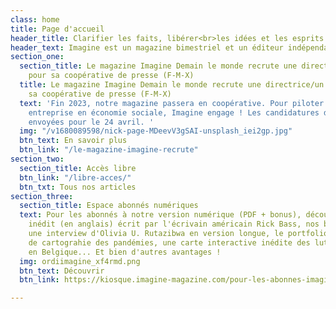 ```yaml
---
class: home
title: Page d'accueil
header_title: Clarifier les faits, libérer<br>les idées et les esprits
header_text: Imagine est un magazine bimestriel et un éditeur indépendant depuis 2001.
section_one:
  section_title: Le magazine Imagine Demain le monde recrute une directrice/un directeur
    pour sa coopérative de presse (F-M-X)
  title: Le magazine Imagine Demain le monde recrute une directrice/un directeur pour
    sa coopérative de presse (F-M-X)
  text: 'Fin 2023, notre magazine passera en coopérative. Pour piloter cette nouvelle
    entreprise en économie sociale, Imagine engage ! Les candidatures doivent être
    envoyées pour le 24 avril. '
  img: "/v1680089598/nick-page-MDeevV3gSAI-unsplash_iei2gp.jpg"
  btn_text: En savoir plus
  btn_link: "/le-magazine-imagine-recrute"
section_two:
  section_title: Accès libre
  btn_link: "/libre-acces/"
  btn_txt: Tous nos articles
section_three:
  section_title: Espace abonnés numériques
  text: Pour les abonnés à notre version numérique (PDF + bonus), découvrez un texte
    inédit (en anglais) écrit par l'écrivain américain Rick Bass, nos baromètres égalité-diversité,
    une interview d'Olivia U. Rutazibwa en version longue, le portfolio d'un projet
    de cartograhie des pandémies, une carte interactive inédite des luttes environnementales
    en Belgique... Et bien d'autres avantages !
  img: ordiimagine_xf4rmd.png
  btn_text: Découvrir
  btn_link: https://kiosque.imagine-magazine.com/pour-les-abonnes-imagine/

---
```

